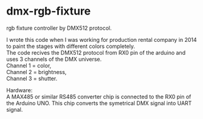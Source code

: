 # dmx-rgb-fixture
rgb fixture controller by DMX512 protocol.

I wrote this code when I was working for production rental company in 2014 to paint the stages with different colors completely.  
The code recives the DMX512 protocol from RX0 pin of the arduino and uses 3 channels of the DMX universe.  
Channel 1 = color,  
Channel 2 = brightness,  
Channel 3 = shutter.  

Hardware:  
A MAX485 or similar RS485 converter chip is connected to the RX0 pin of the Arduino UNO. This chip converts the symetrical DMX signal into UART signal.  
